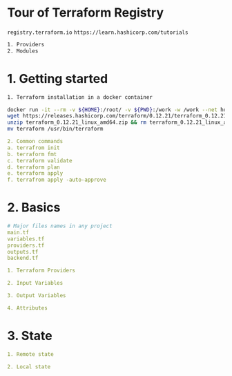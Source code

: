 # Tour of Terraform Registry
`registry.terraform.io`
`https://learn.hashicorp.com/tutorials`

```sh
1. Providers
2. Modules
```

# 1. Getting started

```sh
1. Terraform installation in a docker container

docker run -it --rm -v ${HOME}:/root/ -v ${PWD}:/work -w /work --net host alpine sh
wget https://releases.hashicorp.com/terraform/0.12.21/terraform_0.12.21_linux_amd64.zip
unzip terraform_0.12.21_linux_amd64.zip && rm terraform_0.12.21_linux_amd64.zip
mv terraform /usr/bin/terraform

```

```yaml
2. Common commands
a. terrafrom init
b. terraform fmt
c. terraform validate
d. terraform plan
e. terraform apply 
f. terrafrom apply -auto-approve

```

# 2. Basics

```yaml
# Major files names in any project
main.tf
variables.tf
providers.tf
outputs.tf
backend.tf

1. Terraform Providers

2. Input Variables

3. Output Variables

4. Attributes

```

# 3. State
```yaml
1. Remote state

2. Local state
```